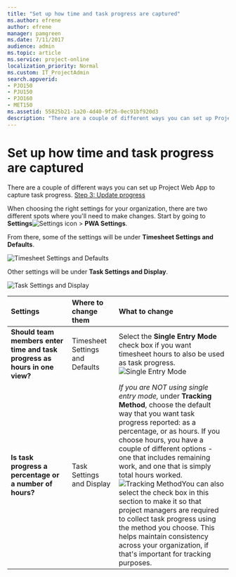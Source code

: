 ```yaml
---
title: "Set up how time and task progress are captured"
ms.author: efrene
author: efrene
manager: pamgreen
ms.date: 7/11/2017
audience: admin
ms.topic: article
ms.service: project-online
localization_priority: Normal
ms.custom: IT_ProjectAdmin
search.appverid:
- PJO150
- PJU150
- PJO160
- MET150
ms.assetid: 55825b21-1a20-4d40-9f26-0ec91bf920d3
description: "There are a couple of different ways you can set up Project Web App to capture task progress. Step 3: Update progress"
---
```


# Set up how time and task progress are captured

There are a couple of different ways you can set up Project Web App to capture task progress. [Step 3: Update progress](https://support.office.com/article/ca5c3826-85bf-4a31-9351-3b83fd7c8fe0)
  
When choosing the right settings for your organization, there are two different spots where you'll need to make changes. Start by going to **Settings**![Settings icon](media/22ecb306-849a-4d04-8885-fe49ec9df8ce.png) \> **PWA Settings**.
  
From there, some of the settings will be under **Timesheet Settings and Defaults**.
  
![Timesheet Settings and Defaults](media/4b39ea36-c7ed-4dd4-aece-56f4e959af2a.png)
  
Other settings will be under **Task Settings and Display**.
  
![Task Settings and Display](media/5306f2b4-bfa5-4c30-a91f-c785d5e90157.png)
  
|**Settings**|**Where to change them**|**What to change**|
|:-----|:-----|:-----|
|**Should team members enter time and task progress as hours in one view?** <br/> |Timesheet Settings and Defaults  <br/> |Select the **Single Entry Mode** check box if you want timesheet hours to also be used as task progress.  <br/> ![Single Entry Mode](media/da89afe2-e0b0-4efb-b195-46b3cfc36479.png)|
|**Is task progress a percentage or a number of hours?** <br/> |Task Settings and Display  <br/> | *If you are NOT using single entry mode,*  under **Tracking Method**, choose the default way that you want task progress reported: as a percentage, or as hours. If you choose hours, you have a couple of different options - one that includes remaining work, and one that is simply total hours worked.  <br/> ![Tracking Method](media/36372f29-4fb0-4fdc-805f-3be164eac216.png)You can also select the check box in this section to make it so that project managers are required to collect task progress using the method you choose. This helps maintain consistency across your organization, if that's important for tracking purposes.  <br/> |
   


